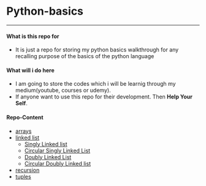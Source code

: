 # Python-basics

---

#### What is this repo for

- It is just a repo for storing my python basics walkthrough for any recalling purpose of the basics of the python language

#### What will i do here

- I am going to store the codes which i will be learnig through my medium(youtube, courses or udemy).
- If anyone want to use this repo for their development. Then **Help Your Self**.

#### Repo-Content

- [arrays](./array/)
- [linked list](./linkedList/)
  - [Singly Linked list](./linkedList/demo.py)
  - [Circular Singly Linked List](./linkedList/circularSLL/demo.py)
  - [Doubly Linked List](./linkedList/DLL/demp.py)
  - [Circular Doubly Linked list](./linkedList/CDDL/demo.py)
- [recursion](./recursion/)
- [tuples](./tuples/demo.py)
